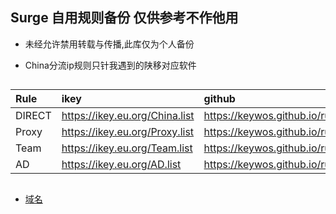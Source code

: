 ## Surge 自用规则备份 仅供参考不作他用

* 未经允许禁用转载与传播,此库仅为个人备份

* China分流ip规则只针我遇到的陕移对应软件
##
| Rule | ikey | github
| :-----| :------ | :------ |
| DIRECT | https://ikey.eu.org/China.list | https://keywos.github.io/rule/China.list |
| Proxy | https://ikey.eu.org/Proxy.list | https://keywos.github.io/rule/Proxy.list |
| Team | https://ikey.eu.org/Team.list | https://keywos.github.io/rule/Team.list |
| AD | https://ikey.eu.org/AD.list | https://keywos.github.io/rule/AD.list |


##
- [域名](https://ikey.eu.org)
